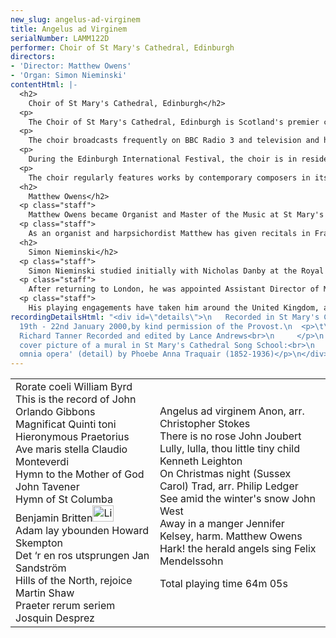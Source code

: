 ```yaml
---
new_slug: angelus-ad-virginem
title: Angelus ad Virginem
serialNumber: LAMM122D
performer: Choir of St Mary's Cathedral, Edinburgh
directors:
- 'Director: Matthew Owens'
- 'Organ: Simon Nieminski'
contentHtml: |-
  <h2>
    Choir of St Mary's Cathedral, Edinburgh</h2>
  <p>
    The Choir of St Mary's Cathedral, Edinburgh is Scotland's premier cathedral choir and unique in Scotland, maintaining as it does a daily choral tradition. The choristers are educated at St Mary's Music School, which acts as the choir school for the cathedral, again unique in Scotland. In 1978 St Mary's Cathedral became the first to offer girls scholarships to sing with the boys as trebles. The lay clerks of the choir consist of undergraduate choral scholars reading a diverse range of subjects at Edinburgh University, and more experienced singers.</p>
  <p>
    The choir broadcasts frequently on BBC Radio 3 and television and has made a number of recordings on the Herald, Lammas and Priory labels. It has a busy schedule of concerts, and, in recent years, has worked with the King's Consort, the Scottish Chamber Orchestra, the BBC Scottish Symphony Orchestra, the Scottish Concert Orchestra and the Scottish Early Music Consort. It has toured extensively within recent years; including France in 1994 when the choir received a standing ovation at Notre Dame Cathedral, Paris. In 1996 the choir undertook a tour of English cathedrals and abbeys, where the concert it gave in Westminster Abbey was described in Choir and Organ as "an exquisite performance". In 1997 the Choir toured Holland and America. They also toured Germany with the London Festival Orchestra and took part in the European Festival of Music in Basle, Switzerland.</p>
  <p>
    During the Edinburgh International Festival, the choir is in residence, singing the daily services and broadcasting Choral Evensong on BBC Radio 3. In addition it gives a number of concerts in the Festival Fringe. Highlights in the current season include a performance of Handels Messiah with the BT Scottish Ensemble, a concert with Unique Events as part of the official 2000 Hogmany celebrations and two CD recordings. Plans are in hand for tours to Malta in 2001, Norway in 2002 and the USA in 2003.</p>
  <p>
    The choir regularly features works by contemporary composers in its repertoire: three commissions from Kenneth Leighton, a Scottish premiére of John Tavener's Hymns of Paradise with the London Festival Orchestra, and a commission from Francis Grier, Salve Regina. In November, 1999, the choir gave the first performance of Adam Lay y bounden by Howard Skempton and in August of 2000 will give the first performance of a new work by Francis Jackson. Forthcoming commissions also include Richard Allain, James MacMillan and Swedish composer, Jan Sandström.</p>
  <h2>
    Matthew Owens</h2>
  <p class="staff">
    Matthew Owens became Organist and Master of the Music at St Mary's Cathedral, Edinburgh, in September 1999. He is also Tutor in Organ Studies at the Royal Northern College of Music and Director of the Exon Singers. Born in Manchester in 1971, he studied at Chetham's School of Music and was subsequently Organ Scholar at The Queen's College, Oxford from where he graduated with honours in music and made his recording debut as a conductor at the age of 21. He then studied at the Royal Northern College of Music, and in 1994 received the highest award for performance, the Professional Performance Diploma, with distinction, and won the college Bach prize. He also received a Master's Degree from the University of Manchester. In the same year he took the Associateship and Fellowship diplomas of the Royal College of Organists, winning all the major prizes in both, and was awarded the Silver Medal of The Worshipful Company of Musicians. A Countess of Munster scholarship then enabled Matthew to study with Jacques van Oortmerssen at the Sweelinck Conservatorium in Amsterdam in 1995, when he was also a finalist in the Royal College of Organists Performer of the Year competition. In 1996 he was appointed Sub Organist at Manchester Cathedral and was awarded the W.T. Best Memorial Scholarship by The Worshipful Company of Musicians for further studies on the organ.</p>
  <p class="staff">
    As an organist and harpsichordist Matthew has given recitals in France and Switzerland and throughout the UK, including festival appearances at Newbury, Oxford and Peterborough and at venues such as Westminster Cathedral, St John's Smith Square and the Fairfields Hall, Croydon. As organist to the National Youth Choir of Great Britain, he has given solo performances throughout New Zealand and Australia and was appointed Assistant Conductor of the choir in 1993, becoming Associate Conductor in 1997. As a conductor and organist he has premiered works by leading composers including Richard Allain, George Lloyd, Michael Nyman, Howard Skempton and Giles Swayne.</p>
  <h2>
    Simon Nieminski</h2>
  <p class="staff">
    Simon Nieminski studied initially with Nicholas Danby at the Royal College of Music, where he gained their associate diploma. He was then awarded the Organ Scholarship of Pembroke College, Cambridge. After graduating with honours in music from Cambridge University, he was appointed Organ Scholar of York Minster for two years, during which time he became a Fellow of the Royal College of Organists. He left York to become Assistant Organist of Dundee Cathedral.</p>
  <p class="staff">
    After returning to London, he was appointed Assistant Director of Music at the Priory Church of St Bartholomew the Great, in the City of London, and Organ Tutor at Kingston University. In addition to playing and teaching, he regularly conducted the professional choir of St Bartholomew's, and several other semi-professional choirs. He was appointed to St Mary's Cathedral in October 1998. He also writes reviews and articles on church and organ music, which have been published in Organists Review and the Musical Times.</p>
  <p class="staff">
    His playing engagements have taken him around the United Kingdom, as well as to Sweden, Holland, Germany, and most recently Malta and the USA. He has also taken part in live broadcasts on BBC Radio 3, Radio York and Swedish national radio, and recordings on Radio 4 and three times for the BBC television programme Songs of Praise. In May 2000 he returned to the USA to record the complete Promenades en Provence by Eugène Reuchsel on the Pro Organo label, for the centenary of the composers birth, on the organ of St Louis RC Cathedral, Missouri.</p>
recordingDetailsHtml: "<div id=\"details\">\n   Recorded in St Mary's Cathedral, Edinburgh
  19th - 22nd January 2000,by kind permission of the Provost.\n  <p>\t\tProduced by
  Richard Tanner Recorded and edited by Lance Andrews<br>\n     </p>\n  <p>\n    Front
  cover picture of a mural in St Mary's Cathedral Song School:<br>\n    'Benedicite
  omnia opera' (detail) by Phoebe Anna Traquair (1852-1936)</p>\n</div>"
---
```


<table class="tracktable">
  <tbody>
    <tr>
      <td class="column1">
        <span class="trackname">Rorate coeli </span> <span class="composer">William Byrd</span><br>
        <span class="trackname"> This is the record of John </span> <span class="composer">Orlando Gibbons</span><br>
        <span class="trackname"> Magnificat Quinti toni </span> <span class="composer">Hieronymous Praetorius</span><br>
        <span class="trackname"> Ave maris stella </span> <span class="composer">Claudio Monteverdi</span><br>
        <span class="trackname"> Hymn to the Mother of God </span> <span class="composer">John Tavener</span><br>
        <span class="trackname"> Hymn of St Columba </span> <span class="composer">Benjamin Britten</span><a href="cliplinks/columba2.ram"><img alt="Listen to this track" src="/web/20160928113849im_/http://www.lammas.co.uk/files/files/mobileplugin/180x180/47790a0917f8459f5d041f2791e4566b.gif" style="width: 34px; height: 26px;"></a><br>
        <span class="trackname"> Adam lay ybounden </span> <span class="composer">Howard Skempton</span><br>
        <span class="trackname"> Det ‘r en ros utsprungen </span> <span class="composer">Jan Sandström</span><br>
        <span class="trackname"> Hills of the North, rejoice </span> <span class="composer">Martin Shaw</span><br>
        <span class="trackname"> Praeter rerum seriem </span> <span class="composer">Josquin Desprez</span>
      </td>
      <td class="column2">
        <span class="trackname">Angelus ad virginem </span> <span class="composer">Anon, arr. Christopher Stokes</span><br>
        <span class="trackname"> There is no rose </span> <span class="composer">John Joubert</span><br>
        <span class="trackname"> Lully, lulla, thou little tiny child </span> <span class="composer">Kenneth Leighton</span><br>
        <span class="trackname"> On Christmas night (Sussex Carol) </span> <span class="composer">Trad, arr. Philip Ledger</span><br>
        <span class="trackname"> See amid the winter's snow </span> <span class="composer">John West</span><br>
        <span class="trackname"> Away in a manger Jennifer Kelsey, harm. </span> <span class="composer">Matthew Owens</span><br>
        <span class="trackname"> Hark! the herald angels sing </span> <span class="composer">Felix Mendelssohn</span>
        <p>
          <span id="playingtime">Total playing time 64m 05s</span></p>
      </td>
    </tr>
  </tbody>
</table>
